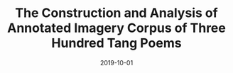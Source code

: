 ---
title: "The Construction and Analysis of Annotated Imagery Corpus of Three Hundred Tang Poems"
collection: publications
date: 2019-10-01
paperurl: 'https://link.springer.com/content/pdf/10.1007%2F978-3-030-38189-9_53.pdf'
link: 'https://link.springer.com/chapter/10.1007/978-3-030-38189-9_53'
citation: 'Xingyue Hao, **Sijia Ge***, Yang Zhang, Yuling Dai, Peiyi Yan, and Bin Li. The Construction and Analysis of Annotated Imagery Corpus of Three Hundred Tang Poems. *J.-F. Hong et al. (Eds.): Proceedings of the 20th Chinese Lexical Semantics Workshop (CLSW 2019)*, LNAI 11831, pp. 517–524, 2020. '
---